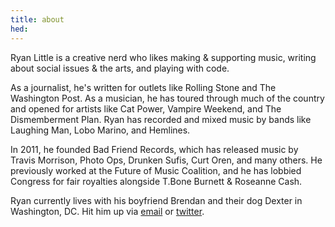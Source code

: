 ```yaml
---
title: about
hed: 
---
```



Ryan Little is a creative nerd who likes making & supporting music, writing about social issues & the arts, and playing with code. 

As a journalist, he's written for outlets like Rolling Stone and The Washington Post. As a musician, he has toured through much of the country and opened for artists like Cat Power, Vampire Weekend, and The Dismemberment Plan. Ryan has recorded and mixed music by bands like Laughing Man, Lobo Marino, and Hemlines.

In 2011, he founded Bad Friend Records, which has released music by Travis Morrison, Photo Ops, Drunken Sufis, Curt Oren, and many others. He previously worked at the Future of Music Coalition, and he has lobbied Congress for fair royalties alongside T.Bone Burnett & Roseanne Cash.

Ryan currently lives with his boyfriend Brendan and their dog Dexter in Washington, DC. Hit him up via [email](mailto:ryan@ryantlittle.com) or [twitter](https://twitter.com/ryantereu).

